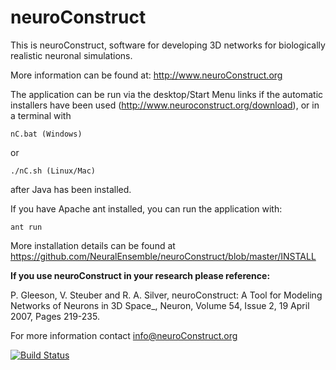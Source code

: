 neuroConstruct
==============

This is neuroConstruct, software for developing 3D networks for 
biologically realistic neuronal simulations.    

More information can be found at: http://www.neuroConstruct.org

The application can be run via the desktop/Start Menu links if the automatic
installers have been used (http://www.neuroconstruct.org/download), or in a 
terminal with 
    
    nC.bat (Windows) 
or 

    ./nC.sh (Linux/Mac)

after Java has been installed. 

If you have Apache ant installed, you can run the application with: 

    ant run

More installation details can be found at https://github.com/NeuralEnsemble/neuroConstruct/blob/master/INSTALL


**If you use neuroConstruct in your research please reference:**

P. Gleeson, V. Steuber and R. A. Silver, neuroConstruct: A Tool for Modeling Networks
of Neurons in 3D Space_, Neuron, Volume 54, Issue 2, 19 April 2007, Pages 219-235.


For more information contact info@neuroConstruct.org  

[![Build Status](https://travis-ci.org/NeuralEnsemble/neuroConstruct.png?branch=master)](https://travis-ci.org/NeuralEnsemble/neuroConstruct)




